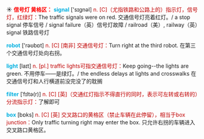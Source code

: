 ☀ <font color="red">**信号灯 黄格区：**</font>
<font color="sky blue">**signal**</font> ['sɪɡnəl] 
<font color="#c00000">n. [C]（尤指铁路和公路上的）指示灯，信号灯，红绿灯：</font>The traffic signals were on red. 交通信号灯亮着红灯。/ a stop signal 停车信号 / signal failure（英）信号灯故障 / railroad（美）, railway（英）signal 铁路信号灯

<font color="sky blue">**robot**</font> ['rəʊbɒt] 
<font color="#c00000">n. [C] [南非] 交通信号灯：</font>Turn right at the third robot. 在第三个交通信号灯处向右拐。

<font color="sky blue">**light**</font> [laɪt] 
<font color="#c00000">n. [pl.] traffic lights可指交通信号灯：</font>Keep going--the lights are green. 不用停车——是绿灯。/ the endless delays at lights and crosswalks 在交通信号灯和人行横道前没完没了的耽搁
           
<font color="sky blue">**filter**</font> [ˈfɪltə(r)]
<font color="#c00000">n. [C] [英]（交通红灯指示不得直行的同时，表示可左转或右转的）分流指示灯：</font>了解即可
 
<font color="sky blue">**box**</font> [bɒks] 
<font color="#c00000">n. [C] [英] 交叉路口的黄格区（禁止车辆在此停留），相当于box junction：</font>Only traffic turning right may enter the box. 只允许右拐的车辆进入交叉路口黄格区。

